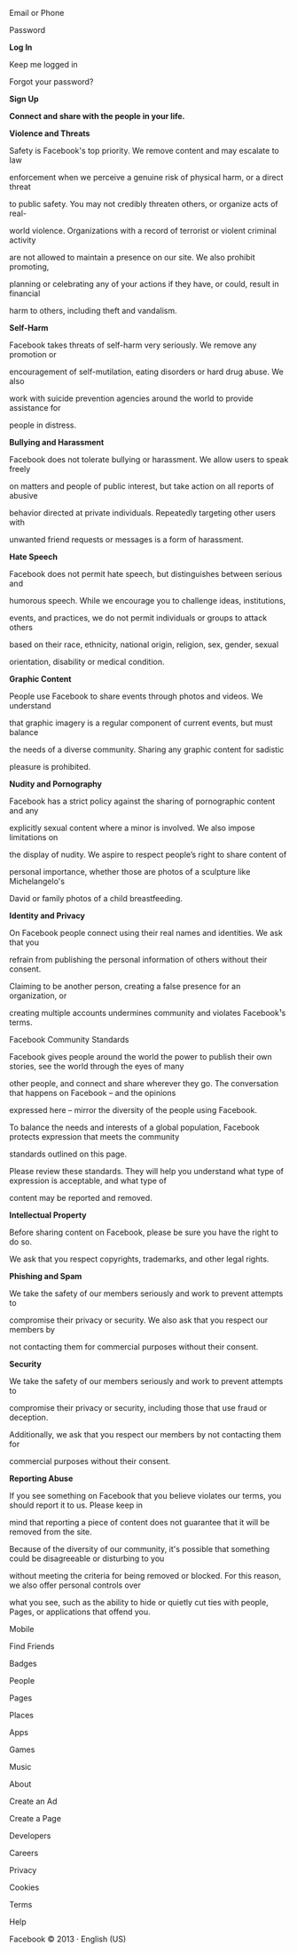 Email or Phone

Password

**Log In**

Keep me logged in

Forgot your password?

**Sign Up**

**Connect and share with the people in your life.**

**Violence and Threats**

Safety is Facebook's top priority. We remove content and may escalate to law

enforcement when we perceive a genuine risk of physical harm, or a direct threat

to public safety. You may not credibly threaten others, or organize acts of real-

world violence. Organizations with a record of terrorist or violent criminal activity

are not allowed to maintain a presence on our site. We also prohibit promoting,

planning or celebrating any of your actions if they have, or could, result in financial

harm to others, including theft and vandalism.

**Self-Harm**

Facebook takes threats of self-harm very seriously. We remove any promotion or

encouragement of self-mutilation, eating disorders or hard drug abuse. We also

work with suicide prevention agencies around the world to provide assistance for

people in distress.

**Bullying and Harassment**

Facebook does not tolerate bullying or harassment. We allow users to speak freely

on matters and people of public interest, but take action on all reports of abusive

behavior directed at private individuals. Repeatedly targeting other users with

unwanted friend requests or messages is a form of harassment.

**Hate Speech**

Facebook does not permit hate speech, but distinguishes between serious and

humorous speech. While we encourage you to challenge ideas, institutions,

events, and practices, we do not permit individuals or groups to attack others

based on their race, ethnicity, national origin, religion, sex, gender, sexual

orientation, disability or medical condition.

**Graphic Content**

People use Facebook to share events through photos and videos. We understand

that graphic imagery is a regular component of current events, but must balance

the needs of a diverse community. Sharing any graphic content for sadistic

pleasure is prohibited.

**Nudity and Pornography**

Facebook has a strict policy against the sharing of pornographic content and any

explicitly sexual content where a minor is involved. We also impose limitations on

the display of nudity. We aspire to respect people’s right to share content of

personal importance, whether those are photos of a sculpture like Michelangelo's

David or family photos of a child breastfeeding.

**Identity and Privacy**

On Facebook people connect using their real names and identities. We ask that you

refrain from publishing the personal information of others without their consent.

Claiming to be another person, creating a false presence for an organization, or

creating multiple accounts undermines community and violates Facebook¹s terms.

Facebook Community Standards

Facebook gives people around the world the power to publish their own stories, see the world through the eyes of many

other people, and connect and share wherever they go. The conversation that happens on Facebook – and the opinions

expressed here – mirror the diversity of the people using Facebook. 

To balance the needs and interests of a global population, Facebook protects expression that meets the community

standards outlined on this page. 

Please review these standards. They will help you understand what type of expression is acceptable, and what type of

content may be reported and removed.

**Intellectual Property**

Before sharing content on Facebook, please be sure you have the right to do so.

We ask that you respect copyrights, trademarks, and other legal rights.

**Phishing and Spam**

We take the safety of our members seriously and work to prevent attempts to

compromise their privacy or security. We also ask that you respect our members by

not contacting them for commercial purposes without their consent.

**Security**

We take the safety of our members seriously and work to prevent attempts to

compromise their privacy or security, including those that use fraud or deception.

Additionally, we ask that you respect our members by not contacting them for

commercial purposes without their consent.

**Reporting Abuse**

If you see something on Facebook that you believe violates our terms, you should report it to us. Please keep in

mind that reporting a piece of content does not guarantee that it will be removed from the site. 

Because of the diversity of our community, it's possible that something could be disagreeable or disturbing to you

without meeting the criteria for being removed or blocked. For this reason, we also offer personal controls over

what you see, such as the ability to hide or quietly cut ties with people, Pages, or applications that offend you.

Mobile

Find Friends

Badges

People

Pages

Places

Apps

Games

Music

About

Create an Ad

Create a Page

Developers

Careers

Privacy

Cookies

Terms

Help

Facebook © 2013 · English (US)

